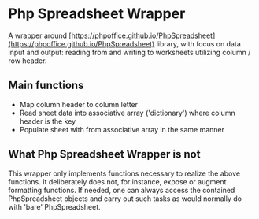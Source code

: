 # Php Spreadsheet Wrapper

A wrapper around
[https://phpoffice.github.io/PhpSpreadsheet](https://phpoffice.github.io/PhpSpreadsheet)
library, with focus on data input and output: reading from and writing to worksheets
utilizing column / row header.

## Main functions

- Map column header to column letter
- Read sheet data into associative array ('dictionary') where column header is the key
- Populate sheet with from associative array in the same manner

## What Php Spreadsheet Wrapper is not

This wrapper only implements functions necessary to realize the above functions.
It deliberately does not, for instance, expose or augment formatting functions.
If needed, one can always access the contained PhpSpreadsheet objects and carry
out such tasks as would normally do with 'bare' PhpSpreadsheet.
